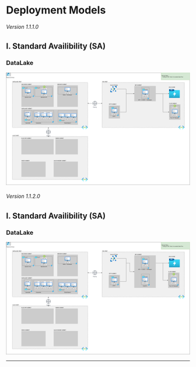 # Deployment Models

###### Version 1.1.1.0

## I. Standard Availibility (SA)

### DataLake

![sa_datalake](imgs/Deployment_offer2_SA_infra_v1.1.1.png "")

###### Version 1.1.2.0

## I. Standard Availibility (SA)

### DataLake

![sa_datalake](imgs/Deployment_offer2_SA_infra_v1.1.2.png "")

---